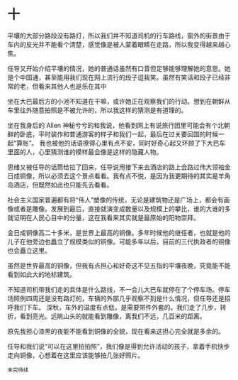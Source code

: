 # 十

平壤的大部分路段没有路灯，所以我们并不知道司机的行车路线，窗外的街景由于车内的反光并不能看个清楚，感觉像是被人蒙着眼睛在走路，所以我变得越来越心焦。

任导又开始介绍平壤的情况，她的普通话虽然有口音但足够能够理解她的意思。她是个中国通，甚至能用我们现在网上流行的段子逗我笑。虽然有笑话和段子已经非常的老，但看来其他人也是乐在其中


坐在大巴最后方的小池不知道在干嘛，或许她正在观察我们的行动。想到在朝鲜从车里往外随意拍照是不被允许的，所以我这样的猜测是有道理的。

坐在我身后的 Allen 神秘兮兮的和我说，他看到网上有说旅行团里可能会有个北朝鲜的卧底，平时装作和普通游客的样子和我们一起，最后在过关要回国的时候一起“算账”。
我也被他的话语撩得心里有点不安，同时好奇心起又环顾了下大巴车里面的人，心里猜测谁的模样最会像是这样的隐藏人物。

思绪又被任导的话筒给拉了回来，任导说用接下来去酒店的路上会路过伟大领袖金日成铜像，所以必须去这个景点看看。我有点不悦，是因为我更期待的其实是羊角岛酒店，但既然如此也只能先去看看。


社会主义国家普遍都有将“伟人”塑像的传统，无论是建筑物还是广场上，都会有画像或者是雕像。发展到最后，直接就演变成数量以及规模上的攀比，谁的大谁的多就证明在人民心目中的分量，这在我看来其实就是最原始的阳物崇拜。


金日成铜像高二十多米，是世界上最高的铜像。多年时候他的继任者，也就是他的儿子在他旁边也矗立了规模类似的铜像。可能多年以后，目前的三代执政者的铜像也会矗立这里。


虽然是世界最高的铜像，但我有点担心和好奇这不见五指的平壤夜晚，究竟能不能看到如此大的地标建筑。

不知道司机带我们走的具体是什么路线，不一会儿大巴车就停在了个停车场。停车场照例四周还是没有路灯的，车辆的外部几乎观察不到是什么情况，但任导还是招呼我们下车。
深秋，车外的温度有点低，是需要带件外套的。我们走了几步，转折，看到亮光。远眺山头的就能看到雕像，离我们不远，几百米的距离。

原先我担心漆黑的夜能不能看到铜像的全貌，现在看来这担心完全就是多余的。


任导和我们说“可以在这里拍拍照”，我们像是得到允许活动的孩子，拿着手机快步走向铜像，心想着在这里应该能够拍几张好照片。

`未完待续`
